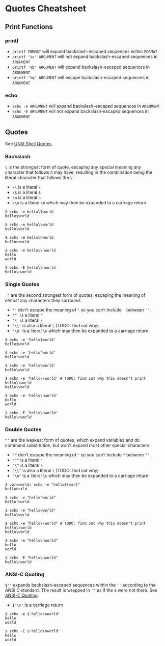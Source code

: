 Quotes Cheatsheet
=================

Print Functions
---------------

### printf

- `printf FORMAT` will expand backslash-escaped sequences within `FORMAT`
- `printf '%s' ARGUMENT` will not expand backslash-escaped sequences in
  `ARGUMENT`
- `printf '%b' ARGUMENT` will expand backslash-escaped sequences in `ARGUMENT`
- `printf '%q' ARGUMENT` will escape backslash-escaped sequences in `ARGUMENT`

### echo

- `echo -e ARGUMENT` will expand backslash-escaped sequences in `ARGUMENT`
- `echo -E ARGUMENT` will not expand backslash-escaped sequences in `ARGUMENT`

Quotes
------

See [UNIX Shell Quotes](https://grymoire.com/unix/Quote.html).

### Backslash

`\` is the strongest form of quote, escaping any special meaning any character
that follows it may have, resulting in the combination being the literal
character that follows the `\`.

- `\\` is a literal `\`
- `\$` is a literal `$`
- `\n` is a literal `n`
- `\\n` is a literal `\n` which may then be expanded to a carriage return

```Shell
$ echo -e hello\$world
hello$world

$ echo -e hello\\world
hello\world

$ echo -e hello\nworld
hellonworld

$ echo -e hello\\nworld
hello
world

$ echo -E hello\\nworld
hello\nworld
```

### Single Quotes

`''` are the second strongest form of quotes, escaping the meaning of *almost*
any characters they surround.

- `''` don't escape the meaning of `'` so you can't include `'` between `''`.
- `'"'` is a literal `"`
- `'\'` is a literal `\`
- `'\\'` is also a literal `\` (TODO: find out why)
- `'\n'` is a literal `\n` which may then be expanded to a carriage return

```Shell
$ echo -e 'hello$world'
hello$world

$ echo -e 'hello"world'
hello"world

$ echo -e 'hello\world'
hello\world

$ echo -e 'hello\\world' # TODO: find out why this doesn't print hello\\world
hello\world

$ echo -e 'hello\nworld'
hello
world

$ echo -E 'hello\nworld'
hello\nworld
```

### Double Quotes

`""` are the weakest form of quotes, which expand variables and do command
substitution, but won't expand most other special characters.

- `""` don't escape the meaning of `"` so you can't include `"` between `""`.
- `"'"` is a literal `'`
- `"\"` is a literal `\`
- `"\\"` is also a literal `\` (TODO: find out why)
- `"\n"` is a literal `\n` which may then be expanded to a carriage return

```Shell
$ var=world; echo -e "hello${var}"
helloworld

$ echo -e "hello'world"
hello'world

$ echo -e "hello\world"
hello\world

$ echo -e "hello\\world" # TODO: find out why this doesn't print hello\\world
hello\world

$ echo -e "hello\nworld"
hello
world

$ echo -E "hello\nworld"
hello\nworld
```

### ANSI-C Quoting

`$''` expands backslash-escaped sequences within the
`''` according to the ANSI C standard. The result is
wrapped in `''` as if the `$` were not there. See [ANSI-C
Quoting](https://www.gnu.org/software/bash/manual/html_node/ANSI_002dC-Quoting.html#ANSI_002dC-Quoting).

- `$'\n'` is a carriage return

```Shell
$ echo -e $'hello\nworld'
hello
world

$ echo -E $'hello\nworld'
hello
world
```

